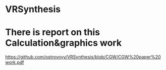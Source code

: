 # VRSynthesis
# There is report on this Calculation&graphics work

https://github.com/ostrovoyy/VRSynthesis/blob/CGW/CGW%20paper%20work.pdf
